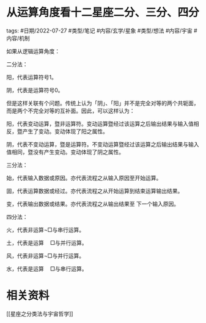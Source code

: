 # 从运算角度看十二星座二分、三分、四分


tags: #日期/2022-07-27 #类型/笔记 #内容/玄学/星象 #类型/想法 #内容/宇宙 #内容/机制 


如果从逻辑运算角度：


二分法：

阳，代表运算符号1。

阴，代表是运算符号0。

但是这样关联有个问题。传统上认为「阴」、「阳」并不是完全对等的两个共轭面，而是两个不完全对等的互补面。因此，可以这样认为：

阳，代表变动运算，暨非运算符。变动运算暨经过该运算之后输出结果与输入值相反，暨产生了变动。变动体现了阳之属性。

阴，代表不变动运算，暨是运算符。不变动运算暨经过该运算之后输出结果与输入值相同，暨没有产生变动。变动体现了阴之属性。


三分法：

始，代表输入数据或原因。亦代表流程之从输入原因至开始运算。

固，代表运算数据或经过。亦代表流程之从开始运算到结束运算输出结果。

变，代表输出数据或结果。亦代表流程之从输出结果至
下一个输入原因。


四分法：

火，代表非运算$\neg \Box$与串行运算。

土，代表是运算$\quad \Box$与并行运算。

风，代表非运算$\neg \Box$与并行运算。

水，代表是运算$\quad \Box$与串行运算。



# 相关资料

[[星座之分类法与宇宙哲学]]

